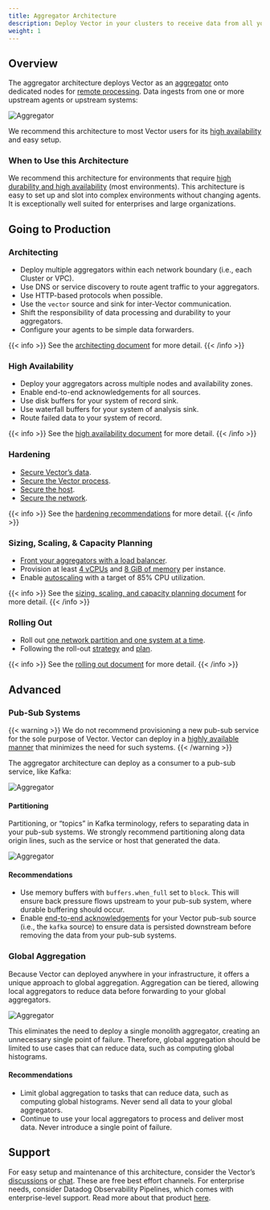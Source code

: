 ```yaml
---
title: Aggregator Architecture
description: Deploy Vector in your clusters to receive data from all your systems.
weight: 1
---
```


## Overview

The aggregator architecture deploys Vector as an [aggregator](/docs/setup/going-to-prod/architecting/) onto dedicated nodes for [remote processing](/docs/setup/going-to-prod/architecting/). Data ingests from one or more upstream agents or upstream systems:

![Aggregator](/img/going-to-prod/aggregator.png)

We recommend this architecture to most Vector users for its [high availability](/docs/setup/going-to-prod/high-availability/) and easy setup.

### When to Use this Architecture

We recommend this architecture for environments that require [high durability and high availability](/docs/setup/going-to-prod/high-availability/) (most environments). This architecture is easy to set up and slot into complex environments without changing agents. It is exceptionally well suited for enterprises and large organizations.

## Going to Production

### Architecting

- Deploy multiple aggregators within each network boundary (i.e., each Cluster or VPC).
- Use DNS or service discovery to route agent traffic to your aggregators.
- Use HTTP-based protocols when possible.
- Use the `vector` source and sink for inter-Vector communication.
- Shift the responsibility of data processing and durability to your aggregators.
- Configure your agents to be simple data forwarders.

{{< info >}}
See the [architecting document](/docs/setup/going-to-prod/architecting/) for more detail.
{{< /info >}}

### High Availability

- Deploy your aggregators across multiple nodes and availability zones.
- Enable end-to-end acknowledgements for all sources.
- Use disk buffers for your system of record sink.
- Use waterfall buffers for your system of analysis sink.
- Route failed data to your system of record.

{{< info >}}
See the [high availability document](/docs/setup/going-to-prod/high-availability/) for more detail.
{{< /info >}}

### Hardening

- [Secure Vector’s data](/docs/setup/going-to-prod/hardening/#securing-the-data).
- [Secure the Vector process](/docs/setup/going-to-prod/hardening/#securing-the-vector-process).
- [Secure the host](/docs/setup/going-to-prod/hardening/#securing-the-host).
- [Secure the network](/docs/setup/going-to-prod/hardening/#securing-the-network).

{{< info >}}
See the [hardening recommendations](/docs/setup/going-to-prod/hardening/) for more detail.
{{< /info >}}

### Sizing, Scaling, & Capacity Planning

- [Front your aggregators with a load balancer](/docs/setup/going-to-prod/sizing/).
- Provision at least [4 vCPUs](/docs/setup/going-to-prod/sizing/#cpus) and [8 GiB of memory](/docs/setup/going-to-prod/sizing/#memory) per instance.
- Enable [autoscaling](/docs/setup/going-to-prod/sizing/#autoscaling) with a target of 85% CPU utilization.

{{< info >}}
See the [sizing, scaling, and capacity planning document](/docs/setup/going-to-prod/sizing/) for more detail.
{{< /info >}}

### Rolling Out

- Roll out [one network partition and one system at a time](/docs/setup/going-to-prod/rollout/#incremental-adoption).
- Following the roll-out [strategy](/docs/setup/going-to-prod/rollout/#rollout-strategy) and [plan](/docs/setup/going-to-prod/rollout/#rollout-plan).

{{< info >}}
See the [rolling out document](/docs/setup/going-to-prod/rollout/) for more detail.
{{< /info >}}

## Advanced

### Pub-Sub Systems

{{< warning >}}
We do not recommend provisioning a new pub-sub service for the sole purpose of Vector. Vector can deploy in a [highly available manner](/docs/setup/going-to-prod/high-availability/) that minimizes the need for such systems.
{{< /warning >}}

The aggregator architecture can deploy as a consumer to a pub-sub service, like Kafka:

![Aggregator](/img/going-to-prod/pub-sub.png)

#### Partitioning

Partitioning, or “topics” in Kafka terminology, refers to separating data in your pub-sub systems. We strongly recommend partitioning along data origin lines, such as the service or host that generated the data.

![Aggregator](/img/going-to-prod/partitioning.png)

#### Recommendations

- Use memory buffers with `buffers.when_full` set to `block`. This will ensure back pressure flows upstream to your pub-sub system, where durable buffering should occur.
- Enable [end-to-end acknowledgements](/docs/architecture/end-to-end-acknowledgements/) for your Vector pub-sub source (i.e., the `kafka` source) to ensure data is persisted downstream before removing the data from your pub-sub systems.

### Global Aggregation

Because Vector can deployed anywhere in your infrastructure, it offers a unique approach to global aggregation. Aggregation can be tiered, allowing local aggregators to reduce data before forwarding to your global aggregators.

![Aggregator](/img/going-to-prod/global-aggregation.png)

This eliminates the need to deploy a single monolith aggregator, creating an unnecessary single point of failure. Therefore, global aggregation should be limited to use cases that can reduce data, such as computing global histograms.

#### Recommendations

- Limit global aggregation to tasks that can reduce data, such as computing global histograms. Never send all data to your global aggregators.
- Continue to use your local aggregators to process and deliver most data. Never introduce a single point of failure.

## Support

For easy setup and maintenance of this architecture, consider the Vector’s [discussions](https://discussions.vector.dev) or [chat](https://chat.vector.dev). These are free best effort channels. For enterprise needs, consider Datadog Observability Pipelines, which comes with enterprise-level support. Read more about that product [here](https://www.datadoghq.com/product/observability-pipelines/).
